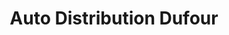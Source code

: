 ---
title: "Auto Distribution Dufour"
url: /cusset/auto-distribution-dufour/
shop: pièces de voitures
---